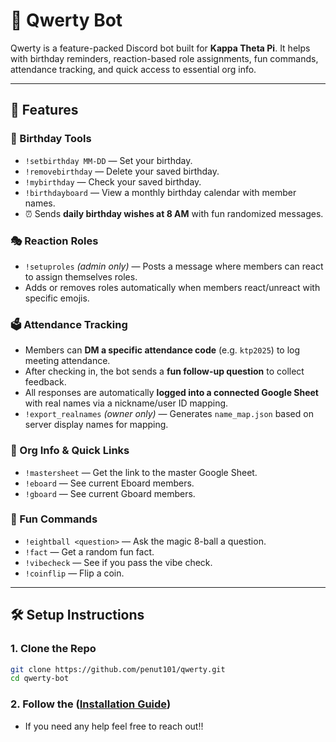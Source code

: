 # 🤖 Qwerty Bot

Qwerty is a feature-packed Discord bot built for **Kappa Theta Pi**. It helps with birthday reminders, reaction-based role assignments, fun commands, attendance tracking, and quick access to essential org info.

---

## 🚀 Features

### 🎉 Birthday Tools

- `!setbirthday MM-DD` — Set your birthday.
- `!removebirthday` — Delete your saved birthday.
- `!mybirthday` — Check your saved birthday.
- `!birthdayboard` — View a monthly birthday calendar with member names.
- ⏰ Sends **daily birthday wishes at 8 AM** with fun randomized messages.

### 🎭 Reaction Roles

- `!setuproles` _(admin only)_ — Posts a message where members can react to assign themselves roles.
- Adds or removes roles automatically when members react/unreact with specific emojis.

### 🗳️ Attendance Tracking

- Members can **DM a specific attendance code** (e.g. `ktp2025`) to log meeting attendance.
- After checking in, the bot sends a **fun follow-up question** to collect feedback.
- All responses are automatically **logged into a connected Google Sheet** with real names via a nickname/user ID mapping.
- `!export_realnames` _(owner only)_ — Generates `name_map.json` based on server display names for mapping.

### 📌 Org Info & Quick Links

- `!mastersheet` — Get the link to the master Google Sheet.
- `!eboard` — See current Eboard members.
- `!gboard` — See current Gboard members.

### 🎲 Fun Commands

- `!eightball <question>` — Ask the magic 8-ball a question.
- `!fact` — Get a random fun fact.
- `!vibecheck` — See if you pass the vibe check.
- `!coinflip` — Flip a coin.

---

## 🛠 Setup Instructions

### 1. Clone the Repo

```bash
git clone https://github.com/penut101/qwerty.git
cd qwerty-bot
```

### 2. Follow the ([Installation Guide](INSTALLATION_GUIDE.md))

- If you need any help feel free to reach out!!